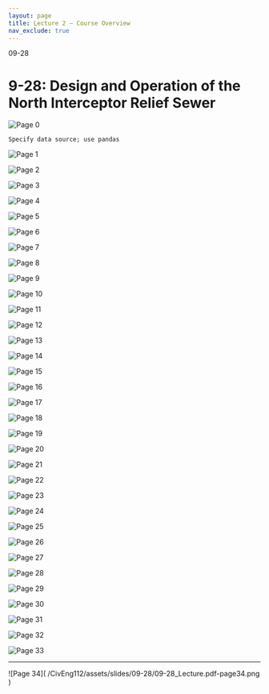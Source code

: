 ```yaml
---
layout: page
title: Lecture 2 – Course Overview
nav_exclude: true
---
```

09-28

# 9-28: Design and Operation of the North Interceptor Relief Sewer


![Page 0]( /CivEng112/assets/slides/09-28/09-28_Lecture.pdf-page0.png )

```{margin} JN Challenge
Specify data source; use pandas
```


![Page 1]( /CivEng112/assets/slides/09-28/09-28_Lecture.pdf-page1.png )

![Page 2]( /CivEng112/assets/slides/09-28/09-28_Lecture.pdf-page2.png )

![Page 3]( /CivEng112/assets/slides/09-28/09-28_Lecture.pdf-page3.png )

![Page 4]( /CivEng112/assets/slides/09-28/09-28_Lecture.pdf-page4.png )

![Page 5]( /CivEng112/assets/slides/09-28/09-28_Lecture.pdf-page5.png )


![Page 6]( /CivEng112/assets/slides/09-28/09-28_Lecture.pdf-page6.png )

![Page 7]( /CivEng112/assets/slides/09-28/09-28_Lecture.pdf-page7.png )

![Page 8]( /CivEng112/assets/slides/09-28/09-28_Lecture.pdf-page8.png )

![Page 9]( /CivEng112/assets/slides/09-28/09-28_Lecture.pdf-page9.png )

![Page 10]( /CivEng112/assets/slides/09-28/09-28_Lecture.pdf-page10.png )

![Page 11]( /CivEng112/assets/slides/09-28/09-28_Lecture.pdf-page11.png )

![Page 12]( /CivEng112/assets/slides/09-28/09-28_Lecture.pdf-page12.png )

![Page 13]( /CivEng112/assets/slides/09-28/09-28_Lecture.pdf-page13.png )

![Page 14]( /CivEng112/assets/slides/09-28/09-28_Lecture.pdf-page14.png )

![Page 15]( /CivEng112/assets/slides/09-28/09-28_Lecture.pdf-page15.png )

![Page 16]( /CivEng112/assets/slides/09-28/09-28_Lecture.pdf-page16.png )

![Page 17]( /CivEng112/assets/slides/09-28/09-28_Lecture.pdf-page17.png )

![Page 18]( /CivEng112/assets/slides/09-28/09-28_Lecture.pdf-page18.png )

![Page 19]( /CivEng112/assets/slides/09-28/09-28_Lecture.pdf-page19.png )

![Page 20]( /CivEng112/assets/slides/09-28/09-28_Lecture.pdf-page20.png )

![Page 21]( /CivEng112/assets/slides/09-28/09-28_Lecture.pdf-page21.png )

![Page 22]( /CivEng112/assets/slides/09-28/09-28_Lecture.pdf-page22.png )

![Page 23]( /CivEng112/assets/slides/09-28/09-28_Lecture.pdf-page23.png )

![Page 24]( /CivEng112/assets/slides/09-28/09-28_Lecture.pdf-page24.png )

![Page 25]( /CivEng112/assets/slides/09-28/09-28_Lecture.pdf-page25.png )

![Page 26]( /CivEng112/assets/slides/09-28/09-28_Lecture.pdf-page26.png )

![Page 27]( /CivEng112/assets/slides/09-28/09-28_Lecture.pdf-page27.png )

![Page 28]( /CivEng112/assets/slides/09-28/09-28_Lecture.pdf-page28.png )

![Page 29]( /CivEng112/assets/slides/09-28/09-28_Lecture.pdf-page29.png )

![Page 30]( /CivEng112/assets/slides/09-28/09-28_Lecture.pdf-page30.png )

![Page 31]( /CivEng112/assets/slides/09-28/09-28_Lecture.pdf-page31.png )

![Page 32]( /CivEng112/assets/slides/09-28/09-28_Lecture.pdf-page32.png )

![Page 33]( /CivEng112/assets/slides/09-28/09-28_Lecture.pdf-page33.png )

<hr color= green>
![Page 34]( /CivEng112/assets/slides/09-28/09-28_Lecture.pdf-page34.png )

